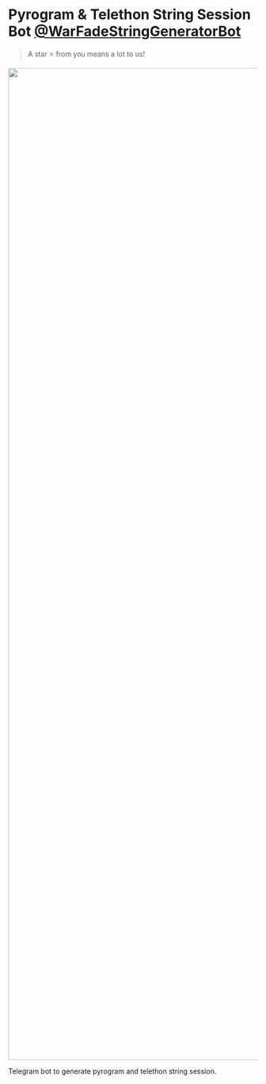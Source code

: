 # Pyrogram & Telethon String Session Bot [@WarFadeStringGeneratorBot](https://t.me/WarFadeStringGeneratorBot)

> A star ⭐ from you means a lot to us!

<p align="center"><a href="https://www.github.com/WARFADE-BOSS/StringGeneratorBot"><img src="https://te.legra.ph/file/697beb530ecff4f9236ec.jpg" width="2000"></a></p>

Telegram bot to generate pyrogram and telethon string session.
